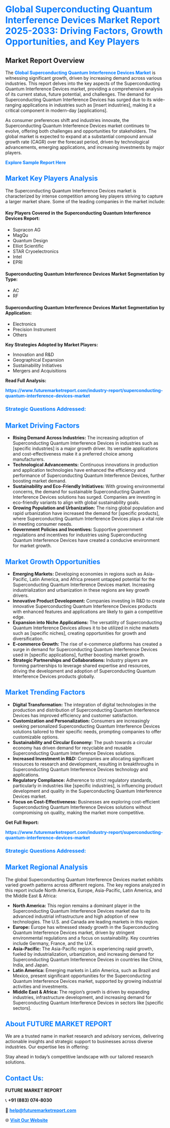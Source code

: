 <h1 style="color: #007BFF;">Global Superconducting Quantum Interference Devices Market Report 2025-2033: Driving Factors, Growth Opportunities, and Key Players</h1>

<section id="overview">
<h2>Market Report Overview</h2>
<p>The <a href="https://www.futuremarketreport.com/industry-report/superconducting-quantum-interference-devices-market" style="color: #007BFF; text-decoration: none;"><strong>Global Superconducting Quantum Interference Devices Market</strong></a> is witnessing significant growth, driven by increasing demand across various industries. This report delves into the key aspects of the Superconducting Quantum Interference Devices market, providing a comprehensive analysis of its current status, future potential, and challenges. The demand for Superconducting Quantum Interference Devices has surged due to its wide-ranging applications in industries such as [insert industries], making it a critical component in modern-day [applications].</p>
<p>As consumer preferences shift and industries innovate, the Superconducting Quantum Interference Devices market continues to evolve, offering both challenges and opportunities for stakeholders. The global market is expected to expand at a substantial compound annual growth rate (CAGR) over the forecast period, driven by technological advancements, emerging applications, and increasing investments by major players.</p>
</section>

<section id="overview">
<p><a href="https://www.futuremarketreport.com/request-sample/reportId=76269" style="color: #007BFF; text-decoration: none;"><strong>Explore Sample Report Here</strong></a></p>
</section>

<section id="key-players">
<h2 style="color: #007BFF;">Market Key Players Analysis</h2>
<p>The Superconducting Quantum Interference Devices market is characterized by intense competition among key players striving to capture a larger market share. Some of the leading companies in the market include:</p>
<h4>Key Players Covered in the Superconducting Quantum Interference Devices Report:</h4>
<ul><li>Supracon AG</li><li>MagQu</li><li>Quantum Design</li><li>Elliot Scientific</li><li>STAR Cryoelectronics</li><li>Intel</li><li>EPRI</li></ul>
<h4>Superconducting Quantum Interference Devices Market Segmentation by Type:</h4>
<ul><li>AC</li><li>RF</li></ul>

<h4>Superconducting Quantum Interference Devices Market Segmentation by Application:</h4>
<ul><li>Electronics</li><li>Precision Instrument</li><li>Others</li></ul>
<p><strong>Key Strategies Adopted by Market Players:</strong></p>
<ul>
<li>Innovation and R&D</li>
<li>Geographical Expansion</li>
<li>Sustainability Initiatives</li>
<li>Mergers and Acquisitions</li>
</ul>
</section>

<section>
<p><strong>Read Full Analysis: </strong></p><a href="https://www.futuremarketreport.com/industry-report/superconducting-quantum-interference-devices-market" style="color: #007BFF; text-decoration: none;"><strong>https://www.futuremarketreport.com/industry-report/superconducting-quantum-interference-devices-market</strong></a>
<h3 style="color: #007BFF;">Strategic Questions Addressed:</h3>
</section>

<section id="driving-factors">
<h2 style="color: #007BFF;">Market Driving Factors</h2>
<ul>
<li><strong>Rising Demand Across Industries:</strong> The increasing adoption of Superconducting Quantum Interference Devices in industries such as [specific industries] is a major growth driver. Its versatile applications and cost-effectiveness make it a preferred choice among manufacturers.</li>
<li><strong>Technological Advancements:</strong> Continuous innovations in production and application technologies have enhanced the efficiency and performance of Superconducting Quantum Interference Devices, further boosting market demand.</li>
<li><strong>Sustainability and Eco-Friendly Initiatives:</strong> With growing environmental concerns, the demand for sustainable Superconducting Quantum Interference Devices solutions has surged. Companies are investing in eco-friendly variants to align with global sustainability goals.</li>
<li><strong>Growing Population and Urbanization:</strong> The rising global population and rapid urbanization have increased the demand for [specific products], where Superconducting Quantum Interference Devices plays a vital role in meeting consumer needs.</li>
<li><strong>Government Policies and Incentives:</strong> Supportive government regulations and incentives for industries using Superconducting Quantum Interference Devices have created a conducive environment for market growth.</li>
</ul>
</section>

<section id="growth-opportunities">
<h2 style="color: #007BFF;">Market Growth Opportunities</h2>
<ul>
<li><strong>Emerging Markets:</strong> Developing economies in regions such as Asia-Pacific, Latin America, and Africa present untapped potential for the Superconducting Quantum Interference Devices market. Increasing industrialization and urbanization in these regions are key growth drivers.</li>
<li><strong>Innovative Product Development:</strong> Companies investing in R&D to create innovative Superconducting Quantum Interference Devices products with enhanced features and applications are likely to gain a competitive edge.</li>
<li><strong>Expansion into Niche Applications:</strong> The versatility of Superconducting Quantum Interference Devices allows it to be utilized in niche markets such as [specific niches], creating opportunities for growth and diversification.</li>
<li><strong>E-commerce Growth:</strong> The rise of e-commerce platforms has created a surge in demand for Superconducting Quantum Interference Devices used in [specific applications], further boosting market growth.</li>
<li><strong>Strategic Partnerships and Collaborations:</strong> Industry players are forming partnerships to leverage shared expertise and resources, driving the development and adoption of Superconducting Quantum Interference Devices products globally.</li>
</ul>
</section>

<section id="trending-factors">
<h2 style="color: #007BFF;">Market Trending Factors</h2>
<ul>
<li><strong>Digital Transformation:</strong> The integration of digital technologies in the production and distribution of Superconducting Quantum Interference Devices has improved efficiency and customer satisfaction.</li>
<li><strong>Customization and Personalization:</strong> Consumers are increasingly seeking personalized Superconducting Quantum Interference Devices solutions tailored to their specific needs, prompting companies to offer customizable options.</li>
<li><strong>Sustainability and Circular Economy:</strong> The push towards a circular economy has driven demand for recyclable and reusable Superconducting Quantum Interference Devices solutions.</li>
<li><strong>Increased Investment in R&D:</strong> Companies are allocating significant resources to research and development, resulting in breakthroughs in Superconducting Quantum Interference Devices technology and applications.</li>
<li><strong>Regulatory Compliance:</strong> Adherence to strict regulatory standards, particularly in industries like [specific industries], is influencing product development and quality in the Superconducting Quantum Interference Devices market.</li>
<li><strong>Focus on Cost-Effectiveness:</strong> Businesses are exploring cost-efficient Superconducting Quantum Interference Devices solutions without compromising on quality, making the market more competitive.</li>
</ul>
</section>

<section>
<p><strong>Get Full Report: </strong></p><a href="https://www.futuremarketreport.com/industry-report/superconducting-quantum-interference-devices-market" style="color: #007BFF; text-decoration: none;"><strong>https://www.futuremarketreport.com/industry-report/superconducting-quantum-interference-devices-market</strong></a>
<h3 style="color: #007BFF;">Strategic Questions Addressed:</h3>
</section>


<section id="regional-analysis">
<h2 style="color: #007BFF;">Market Regional Analysis</h2>
<p>The global Superconducting Quantum Interference Devices market exhibits varied growth patterns across different regions. The key regions analyzed in this report include North America, Europe, Asia-Pacific, Latin America, and the Middle East & Africa:</p>
<ul>
<li><strong>North America:</strong> This region remains a dominant player in the Superconducting Quantum Interference Devices market due to its advanced industrial infrastructure and high adoption of new technologies. The U.S. and Canada are leading markets in this region.</li>
<li><strong>Europe:</strong> Europe has witnessed steady growth in the Superconducting Quantum Interference Devices market, driven by stringent environmental regulations and a focus on sustainability. Key countries include Germany, France, and the U.K.</li>
<li><strong>Asia-Pacific:</strong> The Asia-Pacific region is experiencing rapid growth, fueled by industrialization, urbanization, and increasing demand for Superconducting Quantum Interference Devices in countries like China, India, and Japan.</li>
<li><strong>Latin America:</strong> Emerging markets in Latin America, such as Brazil and Mexico, present significant opportunities for the Superconducting Quantum Interference Devices market, supported by growing industrial activities and investments.</li>
<li><strong>Middle East & Africa:</strong> The region’s growth is driven by expanding industries, infrastructure development, and increasing demand for Superconducting Quantum Interference Devices in sectors like [specific sectors].</li>
</ul>
</section>

<footer>
<h2 style="color: #007BFF;">About FUTURE MARKET REPORT</h2>
<p>We are a trusted name in market research and advisory services, delivering actionable insights and strategic support to businesses across diverse industries. Our expertise lies in offering:</p>

<p>Stay ahead in today’s competitive landscape with our tailored research solutions.</p>

<h2 style="color: #007BFF;">Contact Us:</h2>
<p><strong>FUTURE MARKET REPORT</strong></p>
<p>📞 <strong>+91 (883) 074-8030</strong></p>
<p>📧 <strong><a href="mailto:help@futuremarketreport.com" style="color: #007BFF;">help@futuremarketreport.com</a></strong></p>
<p>🌐 <strong><a href="https://www.futuremarketreport.com/" style="color: #007BFF;">Visit Our Website</a></strong></p>
</footer>